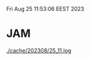 Fri Aug 25 11:53:06 EEST 2023
# JAM
<a href='./cache/202308/25_11.log'>./cache/202308/25_11.log</a>
